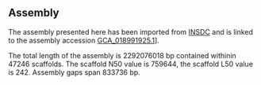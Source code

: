 **Assembly**
--------

The assembly presented here has been imported from [INSDC](http://www.insdc.org) and is linked to the assembly accession [GCA\_018991925.1](http://www.ebi.ac.uk/ena/data/view/GCA_018991925.1)].

The total length of the assembly is 2292076018 bp contained withinin 47246 scaffolds.
The scaffold N50 value is 759644, the scaffold L50 value is 242.
Assembly gaps span 833736 bp.
